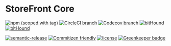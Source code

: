 # StoreFront Core

[![npm (scoped with tag)](https://img.shields.io/npm/v/@storefront/core.svg?style=flat-square)](https://www.npmjs.com/package/@storefront/core)
[![CircleCI branch](https://img.shields.io/circleci/project/github/groupby/storefront-core/master.svg?style=flat-square)](https://circleci.com/gh/groupby/storefront-core/tree/master)
[![Codecov branch](https://img.shields.io/codecov/c/github/groupby/storefront-core/master.svg?style=flat-square)](https://codecov.io/gh/groupby/storefront-core)
[![bitHound](https://img.shields.io/bithound/code/github/groupby/storefront-core.svg?style=flat-square)](https://www.bithound.io/github/groupby/storefront-core)
[![bitHound](https://img.shields.io/bithound/dependencies/github/groupby/storefront-core.svg?style=flat-square)](https://www.bithound.io/github/groupby/storefront-core)

[![semantic-release](https://img.shields.io/badge/%20%20%F0%9F%93%A6%F0%9F%9A%80-semantic--release-e10079.svg?style=flat-square)](https://github.com/semantic-release/semantic-release)
[![Commitizen friendly](https://img.shields.io/badge/commitizen-friendly-brightgreen.svg?style=flat-square)](http://commitizen.github.io/cz-cli/)
[![license](https://img.shields.io/github/license/mashape/apistatus.svg?style=flat-square)](https://choosealicense.com/licenses/mit/)
[![Greenkeeper badge](https://badges.greenkeeper.io/groupby/storefront-core.svg)](https://greenkeeper.io/)
